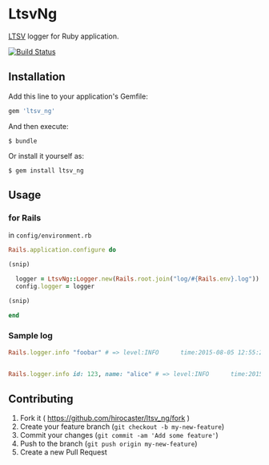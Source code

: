 # LtsvNg

[LTSV](http://ltsv.org/) logger for Ruby application.

[![Build Status](https://travis-ci.org/hirocaster/ltsv_ng.svg)](https://travis-ci.org/hirocaster/ltsv_ng)

## Installation

Add this line to your application's Gemfile:

```ruby
gem 'ltsv_ng'
```

And then execute:

    $ bundle

Or install it yourself as:

    $ gem install ltsv_ng

## Usage

### for Rails

in `config/environment.rb`

```ruby
Rails.application.configure do

(snip)

  logger = LtsvNg::Logger.new(Rails.root.join("log/#{Rails.env}.log"))
  config.logger = logger

(snip)

end
```

### Sample log

```ruby
Rails.logger.info "foobar" # => level:INFO      time:2015-08-05 12:55:25 +0900  uuid:958125fc-4f35-4f45-9eef-046fece2dfc2       msg:foobar


Rails.logger.info id: 123, name: "alice" # => level:INFO      time:2015-08-05 12:56:03 +0900  uuid:26bd133e-94b2-450d-9ad5-1855c7649ccd       id:123  name:alice
```

## Contributing

1. Fork it ( https://github.com/hirocaster/ltsv_ng/fork )
2. Create your feature branch (`git checkout -b my-new-feature`)
3. Commit your changes (`git commit -am 'Add some feature'`)
4. Push to the branch (`git push origin my-new-feature`)
5. Create a new Pull Request
